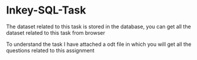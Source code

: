 # Inkey-SQL-Task
The dataset related to this task is stored in the database, you can get all the dataset related to this task from browser

To understand the task I have attached a odt file in which you will get all the questions related to this assignment
